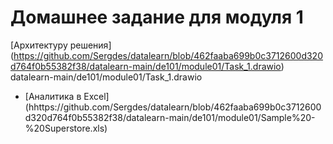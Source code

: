 # Домашнее задание для модуля 1
[Архитектуру решения] (https://github.com/Sergdes/datalearn/blob/462faaba699b0c3712600d320d764f0b55382f38/datalearn-main/de101/module01/Task_1.drawio)
datalearn-main/de101/module01/Task_1.drawio
- [Аналитика в Excel] (hhttps://github.com/Sergdes/datalearn/blob/462faaba699b0c3712600d320d764f0b55382f38/datalearn-main/de101/module01/Sample%20-%20Superstore.xls)
